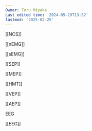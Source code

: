 ```yaml
---
Owner: Toru Miyake
Last edited time: '2024-05-29T13:32'
lastmod: '2025-02-25'
---
```

[[NCS]]

[[nEMG]]

[[sEMG]]

[[SEP]]

[[MEP]]

[[HMT]]

[[VEP]]

[[AEP]]

EEG

[[EEG]]

